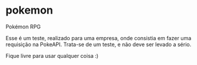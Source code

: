 # pokemon
Pokémon RPG

Esse é um teste, realizado para uma empresa, onde consistia em fazer uma requisição na PokeAPI. Trata-se de um teste, e não deve ser levado a sério.

Fique livre para usar qualquer coisa :)

